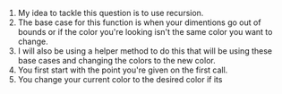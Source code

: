 1. My idea to tackle this question is to use recursion.
2. The base case for this function is when your dimentions go out of bounds or if the color you're looking isn't the same color you want to change.
3. I will also be using a helper method to do this that will be using these base cases and changing the colors to the new color.
2. You first start with the point you're given on the first call.
3. You change your current color to the desired color if its